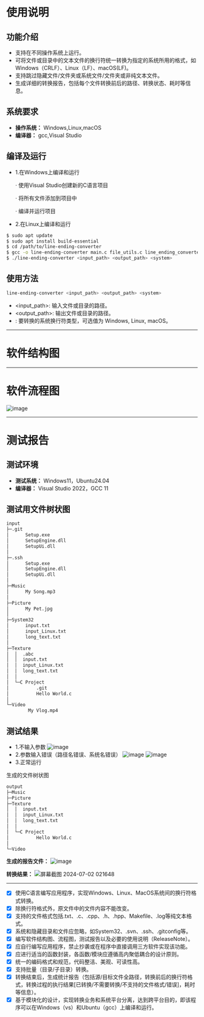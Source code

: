 # 使用说明
## 功能介绍
- 支持在不同操作系统上运行。
- 可将文件或目录中的文本文件的换行符统一转换为指定的系统所用的格式，如Windows（CRLF）、Linux（LF）、macOS(LF)。
- 支持跳过隐藏文件/文件夹或系统文件/文件夹或非纯文本文件。
- 生成详细的转换报告，包括每个文件转换前后的路径、转换状态、耗时等信息。
## 系统要求
- **操作系统：** Windows,Linux,macOS
- **编译器：** gcc,Visual Studio
## 编译及运行
- 1.在Windows上编译和运行
  
  · 使用Visual Studio创建新的C语言项目
  
  · 将所有文件添加到项目中
  
  · 编译并运行项目
  
- 2.在Linux上编译和运行

```Bash
$ sudo apt update
$ sudo apt install build-essential
$ cd /path/to/line-ending-converter
$ gcc -o line-ending-converter main.c file_utils.c line_ending_converter.c file_processor.c arg_parser.c -lm
$ ./line-ending-converter <input_path> <output_path> <system>
```
## 使用方法
```Bash
line-ending-converter <input_path> <output_path> <system>
```
- <input_path>: 输入文件或目录的路径。
- <output_path>: 输出文件或目录的路径。
- <system>: 要转换的系统换行符类型，可选值为 Windows, Linux, macOS。
***
# 软件结构图

***
# 软件流程图
![image](https://github.com/StairJumperWei/line-ending-converter/assets/42022174/37497064-4c33-45cb-b312-648908f43438)
***
# 测试报告
## 测试环境
- **测试系统：** Windows11，Ubuntu24.04
- **编译器：** Visual Studio 2022，GCC 11
## 测试用文件树状图
```Diff
input
├─.git
│      Setup.exe
│      SetupEngine.dll
│      SetupUi.dll
│
├─.ssh
│      Setup.exe
│      SetupEngine.dll
│      SetupUi.dll
│
├─Music
│      My Song.mp3
│
├─Picture
│      My Pet.jpg
│
├─System32
│      input.txt
│      input_Linux.txt
│      long_text.txt
│
├─Texture
│  │  .abc
│  │  input.txt
│  │  input_Linux.txt
│  │  long_text.txt
│  │
│  └─C Project
│          .git
│          Hello World.c
│
└─Video
        My Vlog.mp4
```
## 测试结果
- 1.不输入参数
![image](https://github.com/StairJumperWei/line-ending-converter/assets/42022174/6b858365-a5bd-43a6-90f1-107393d3da4f)
- 2.参数输入错误（路径名错误、系统名错误）
![image](https://github.com/StairJumperWei/line-ending-converter/assets/42022174/9d048a4f-203e-4ca2-9ea2-61cdba2ace32)
![image](https://github.com/StairJumperWei/line-ending-converter/assets/42022174/9d0a09d3-9b8c-4aaa-9ffe-db5421ef69e8)
- 3.正常运行

生成的文件树状图
```Diff
output
├─Music
├─Picture
├─Texture
│  │  input.txt
│  │  input_Linux.txt
│  │  long_text.txt
│  │
│  └─C Project
│          Hello World.c
│
└─Video
```
**生成的报告文件：**
![image](https://github.com/StairJumperWei/line-ending-converter/assets/42022174/30600de0-fd9e-4135-86b5-0e21a0328608)

**转换结果：**
![屏幕截图 2024-07-02 021648](https://github.com/StairJumperWei/line-ending-converter/assets/42022174/e5e7a545-28ca-4045-9af9-94291fc0f421)
***
- [x] 使用C语言编写应用程序，实现Windows、Linux、MacOS系统间的换行符格式转换。
- [x] 除换行符格式外，原文件中的文件内容不能改变。
- [x] 支持的文件格式包括.txt、.c、.cpp、.h、.hpp、Makefile、.log等纯文本格式。
- [x] 系统和隐藏目录和文件应忽略，如System32、.svn、.ssh、.gitconfig等。
- [x] 编写软件结构图、流程图，测试报告以及必要的使用说明（ReleaseNote）。
- [x] 应自行编写应用程序，禁止抄袭或在程序中直接调用三方软件实现该功能。
- [x] 应进行适当的函数封装，各函数/模块应遵循高内聚低耦合的设计原则。
- [x] 统一的编码格式和规范，代码整洁、美观、可读性高。
- [x] 支持批量（目录/子目录）转换。
- [x] 转换结束后，生成统计报告（包括源/目标文件全路径，转换前后的换行符格式，转换过程的执行结果[已转换/不需要转换/不支持的文件格式/错误]，耗时等信息）。
- [x] 基于模块化的设计，实现转换业务和系统平台分离，达到跨平台目的，即该程序可以在Windows（vs）和Ubuntu（gcc）上编译和运行。
